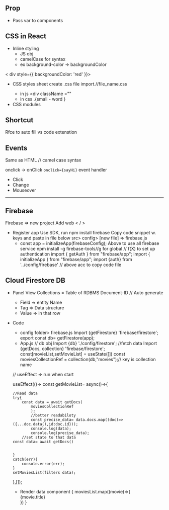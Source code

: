 ## Prop
- Pass var to components
## CSS in React
- Inline styling
    - JS obj
    - camelCase for syntax
    - ex background-color -> backgroundColor 

 < div style={{ backgroundColor: 'red' }}>   
- CSS styles sheet
create .css file
import./<path>/file_name.css
	-	in js <div	className ="<cname>"
	-	in css .<cname>{small - word	}
- CSS modules

## Shortcut
Rfce to auto fill vs code extenstion

## Events 
Same as HTML // camel case syntax

onclick -> onClick
`onclick={sayHi}`
event handler 
- Click
- Change 
- Mouseover 

---
## Firebase
Firebase => new project
Add web < / >
- Register app
Use SDK, run npm install firebase
Copy code snippet w. keys and paste in file below
src> config> [new file] => firebase.js
	- const app = initializeApp(firebaseConfig);
	Above to use all firebase service
	npm install  -g firebase-tools//g for global
// f(X)	 to set up authentication
import { getAuth } from "firebase/app";
import { initializeApp } from "firebase/app";
import {auth} from '../config/firebase'
// above acc to copy code file 

## Cloud Firestore DB
-	Panel View
	Collections = Table of RDBMS
	Document-ID // Auto generate
	-	Field => entity Name
	-	Tag =>	Data structure
	-	Value =>	in that row

-	Code
	-	config folder> firebase.js
	 Import {getFirestore} 'firebase/firestore';
	export		const db= getFirestore(app);
	-	App.js
	// db obj
	Import {db} './config/firestore';
	//fetch data
	 Import {getDocs, collection} 'firebase/firestore';
	const[movieList,setMovieList] = useState([])
	const moviesCollectionRef = collection(db,"movies");// key is collection name

	// useEffect => run when start

	useEffect(()=>
	const getMovieList= async()=>{

		//Read data
		try{
			const data = await getDocs(
				moviesCollectionRef 
				);
				//better readabiloty
				const precise_data= data.docs.map((doc)=>({...doc.data(),id:doc.id}));
				console.log(data);
				console.log(precise_data);
			//set state to that data	
		const data= await getDocs()
		

		}
		catch(err){
			console.error(err);
		}
		setMoviesList(filters data);
	},[]);

	
	-	Render data component
	{
		moviesList.map((movie)=>{
			<div>
				{movie.title}
			</div>
			})
	}
